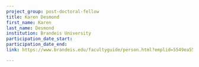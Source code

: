 ```yaml
---
project_group: post-doctoral-fellow
title: Karen Desmond
first_name: Karen
last_name: Desmond
institution: Brandeis University
participation_date_start: 
participation_date_end: 
link: https://www.brandeis.edu/facultyguide/person.html?emplid=5549ea5590219e2fd526777523c96d99ba7d1908

---
```

